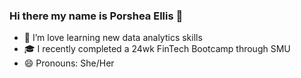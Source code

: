 ### Hi there my name is Porshea Ellis 👋
- 🌱 I’m love learning new data analytics skills
- :mortar_board: I recently completed a 24wk FinTech Bootcamp through SMU
- 😄 Pronouns: She/Her
<!--
**pdellis85/pdellis85** is a ✨ _special_ ✨ repository because its `README.md` (this file) appears on your GitHub profile.

Here are some ideas to get you started:

- 🔭 I’m currently working on ...
- 🌱 I’m currently learning ...
- 👯 I’m looking to collaborate on ...
- 🤔 I’m looking for help with ...
- 💬 Ask me about ...
- 📫 How to reach me: ...
- 😄 Pronouns: ...
- ⚡ Fun fact: ...
-->
